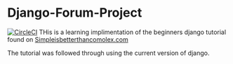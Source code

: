# Django-Forum-Project
[![CircleCI](https://dl.circleci.com/status-badge/img/gh/pman06/Django-Forum-Project/tree/master.svg?style=svg)](https://dl.circleci.com/status-badge/redirect/gh/pman06/Django-Forum-Project/tree/master)
THis is a learning implimentation of the beginners django tutorial found on [Simpleisbetterthancomolex.com]( https://simpleisbetterthancomplex.com/series/beginners-guide/1.11/)

The tutorial was followed through using the current version of django. 

